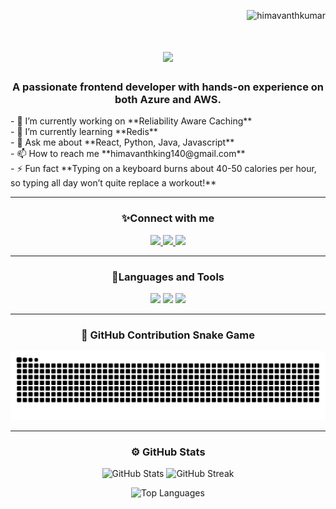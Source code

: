 <p align="right"> 
    <img src="https://komarev.com/ghpvc/?username=himavanthkumar&label=Profile%20views&color=0e75b6&style=flat" alt="himavanthkumar" /> 
</p>

<h1 align="center">
    <img src="https://readme-typing-svg.herokuapp.com/?font=Righteous&size=35&center=true&vCenter=true&width=500&height=70&duration=3000&lines=Hi+There!+👋👋;+I'm+Himavanth+Perni!;" />
</h1>



<h3 align="center">A passionate frontend developer with hands-on experience on both Azure and AWS.</h3>
<div >
  - 🔭 I’m currently working on **Reliability Aware Caching**<br>
  - 🌱 I’m currently learning **Redis**<br>
  - 💬 Ask me about **React, Python, Java, Javascript**<br>
  - 📫 How to reach me **himavanthking140@gmail.com**<br>
  - ⚡ Fun fact **Typing on a keyboard burns about 40-50 calories per hour, so typing all day won’t quite replace a workout!**
</div>

---

<h3 align="center">✨Connect with me</h3>
<div align="center">
    <a href="mailto:himavanthking140@gmail.com">
        <img src="https://img.shields.io/badge/Email-333333?style=for-the-badge&logo=gmail&logoColor=red" />
    </a>
    <a href="https://www.linkedin.com/in/himavanthkumar" target="_blank">
        <img src="https://img.shields.io/badge/LinkedIn-0077B5?style=for-the-badge&logo=linkedin&logoColor=white" />
    </a>
    <a href="https://himavanth-kumar-perni-portfolio.vercel.app/" target="_blank">
        <img src="https://img.shields.io/badge/Portfolio-000000?style=for-the-badge&logo=vercel&logoColor=white" />
    </a>
</div>

---

<h3 align="center">🔧Languages and Tools</h3>
<div align="center">
    <img src="https://skillicons.dev/icons?i=react,nextjs,bootstrap,mui,html,css,vscode,github,tailwind,git,postman" />
    <img src="https://skillicons.dev/icons?i=kafka,redux,spring,aws,azure,c,cs,cpp,java,mysql,flask,fastapi,docker" />
    <img src="https://skillicons.dev/icons?i=nodejs,python,javascript,typescript,express,firebase,mongodb," /><br>
</div>


---

<h3 align="center">🐍 GitHub Contribution Snake Game</h3>
<p align="center">
  <picture>
    <source media="(prefers-color-scheme: dark)" srcset="https://raw.githubusercontent.com/Himavanthkumar/himavanthkumar/output/github-snake-dark.svg" />
    <source media="(prefers-color-scheme: light)" srcset="https://raw.githubusercontent.com/Himavanthkumar/himavanthkumar/output/github-snake.svg" />
    <img alt="github-snake" src="https://raw.githubusercontent.com/Himavanthkumar/himavanthkumar/output/github-snake.svg" />
  </picture>
</p>


---

<h3 align="center">⚙️ GitHub Stats</h3>
<p align="center">
    <img src="https://github-readme-stats.vercel.app/api?username=himavanthkumar&show_icons=true&theme=radical&count_private=true&hide_border=true" alt="GitHub Stats">
    <img src="https://github-readme-streak-stats.herokuapp.com?user=himavanthkumar&theme=radical&hide_border=true" alt="GitHub Streak">
</p>
<p align="center">
    <img src="https://github-readme-stats.vercel.app/api/top-langs/?username=himavanthkumar&layout=compact&theme=radical&hide_border=true" alt="Top Languages">
</p>
